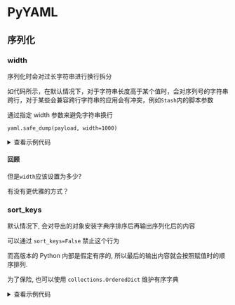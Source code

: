 # PyYAML

## 序列化

### width

序列化时会对过长字符串进行换行拆分

如代码所示，在默认情况下，对于字符串长度高于某个值时，会对序列号的字符串跨行，对于某些会兼容跨行字符串的应用会有冲突，例如`Stash`内的脚本参数

通过指定 width 参数来避免字符串换行

`yaml.safe_dump(payload, width=1000)`

<details>

<summary>查看示例代码</summary>

```python
import json
import yaml


def main():
    jsonstr = json.dumps({x: x for x in range(10)})
    payload = {"http": {"mitm": [{"argument": jsonstr}]}}
    print(yaml.safe_dump(payload))
    # http:
    #   mitm:
    #   - argument: '{"0": 0, "1": 1, "2": 2, "3": 3, "4": 4, "5": 5, "6": 6, "7": 7, "8":
    #       8, "9": 9}'

    print(yaml.safe_dump(payload, width=1000))
    # http:
    #   mitm:
    #   - argument: '{"0": 0, "1": 1, "2": 2, "3": 3, "4": 4, "5": 5, "6": 6, "7": 7, "8": 8, "9": 9}'


if __name__ == "__main__":
    main()
```

</details>

#### 回顾

但是`width`应该设置为多少?  

有没有更优雅的方式？

### sort_keys

默认情况下, 会对导出的对象安装字典序排序后再输出序列化后的内容

可以通过 `sort_keys=False` 禁止这个行为

而高版本的 Python 内部是假定有序的, 所以最后的输出内容就会按照赋值时的顺序排列.

为了保险, 也可以使用 `collections.OrderedDict` 维护有序字典

<details>

<summary>查看示例代码</summary>

```python
policy = {}
body = {
    "name": f"nameserver-policy-geosite",
    "desc": "基于 geosite 动态生成的 nameserver-policy 覆写策略",
    "icon": "https://stash.wiki/favicon.ico",
    "category": "dns",
    "dns": {"nameserver-policy": policy},
}

yaml.safe_dump(body, width=9999, allow_unicode=True, sort_keys=False)
```

</details>
